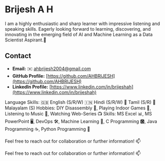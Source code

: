 # Brijesh A H
I am a highly enthusiastic and sharp learner with impressive listening and speaking skills. Eagerly looking forward to learning, discovering, and innovating in the emerging field of AI and Machine Learning as a Data Scientist Aspirant.🚀

## Contact
- **Email:** ✉️ ahbrijesh2004@gmail.com
- **GitHub Profile:** [https://github.com/AHBRIJESH](https://github.com/AHBRIJESH)
- **LinkedIn Profile:** [https://www.linkedin.com/in/brijeshah](https://www.linkedin.com/in/brijeshah)

Language Skills: 🇬🇧 English (S/R/W) 🇮🇳 Hindi (S/R/W) 🌴 Tamil (S/R) 🌴 Malayalam (S)
Hobbies: DIY Disassembly 🔧, Playing Indoor Games 🎲, Listening to Music 🎵, Watching Web-Series 📺
Skills: MS Excel 📊, MS PowerPoint 🖥️, DevOps 🛠️, Machine Learning 🤖, C Programming 🅾️, Java Programming ☕, Python Programming 🐍


Feel free to reach out for collaboration or further information! 📫

Feel free to reach out for collaboration or further information! 📫
